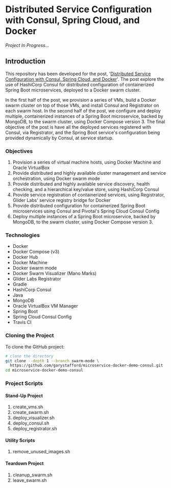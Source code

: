 # Distributed Service Configuration with Consul, Spring Cloud, and Docker

_Project In Progress..._

## Introduction

This repository has been developed for the post, '[Distributed Service Configuration with Consul, Spring Cloud, and Docker](https://programmaticponderings.com/2017/02/28/distributed-service-configuration-with-consul-spring-cloud-and-docker-2/)'. The post explore the use of HashiCorp Consul for distributed configuration of containerized Spring Boot microservices, deployed to a Docker swarm cluster.

In the first half of the post, we provision a series of VMs, build a Docker swarm cluster on top of those VMs, and install Consul and Registrator on each swarm host. In the second half of the post, we configure and deploy multiple, containerized instances of a Spring Boot microservice, backed by MongoDB, to the swarm cluster, using Docker Compose version 3. The final objective of the post is have all the deployed services registered with Consul, via Registrator, and the Spring Boot service's configuration being provided dynamically by Consul, at service startup.

### Objectives

1. Provision a series of virtual machine hosts, using Docker Machine and Oracle VirtualBox
2. Provide distributed and highly available cluster management and service orchestration, using Docker swarm mode
3. Provide distributed and highly available service discovery, health checking, and a hierarchical key/value store, using HashiCorp Consul
4. Provide service registration of containerized services, using Registrator, Glider Labs' service registry bridge for Docker
5. Provide distributed configuration for containerized Spring Boot microservices using Consul and Pivotal's Spring Cloud Consul Config
6. Deploy multiple instances of a Spring Boot microservice, backed by MongoDB, to the swarm cluster, using Docker Compose version 3.

### Technologies

- Docker
- Docker Compose (v3)
- Docker Hub
- Docker Machine
- Docker swarm mode
- Docker Swarm Visualizer (Mano Marks)
- Glider Labs Registrator
- Gradle
- HashiCorp Consul
- Java
- MongoDB
- Oracle VirtualBox VM Manager
- Spring Boot
- Spring Cloud Consul Config
- Travis CI

### Cloning the Project

To clone the GitHub project:

```bash
# clone the directory
git clone --depth 1 --branch swarm-mode \
  https://github.com/garystafford/microservice-docker-demo-consul.git
cd microservice-docker-demo-consul
```

### Project Scripts

#### Stand-Up Project

1. create_vms.sh
2. create_swarm.sh
3. deploy_visualizer.sh
4. deploy_consul.sh
5. deploy_registrator.sh

#### Utility Scripts

1. remove_unused_images.sh

#### Teardown Project

1. cleanup_swarm.sh
2. leave_swarm.sh
